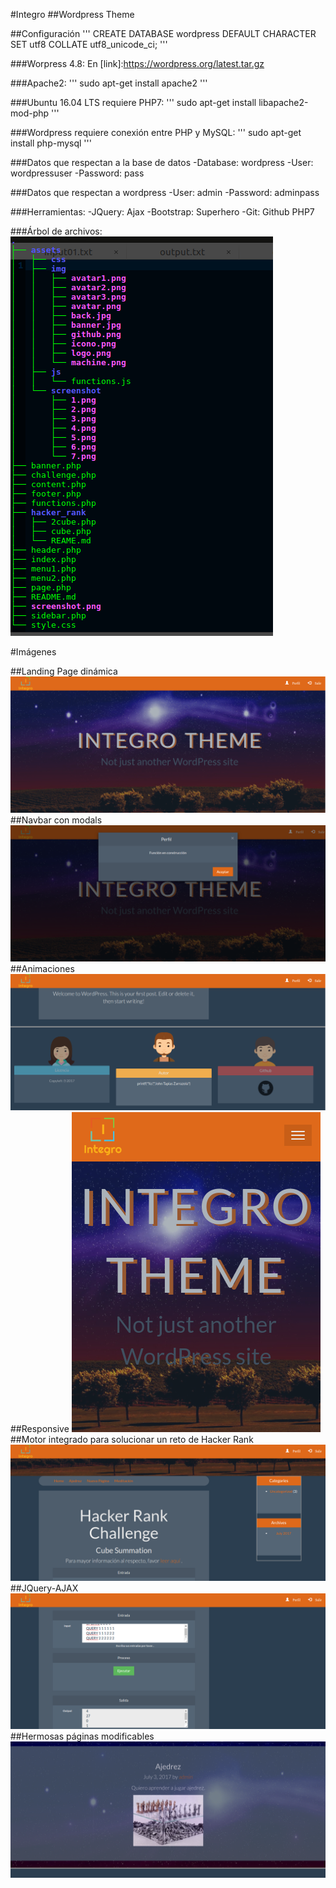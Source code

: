 #Integro
##Wordpress Theme

##Configuración
'''
CREATE DATABASE wordpress DEFAULT CHARACTER SET utf8 COLLATE utf8_unicode_ci;
'''

###Worpress 4.8:
En [link]:https://wordpress.org/latest.tar.gz

###Apache2:
'''
sudo apt-get install apache2
'''

###Ubuntu 16.04 LTS requiere PHP7:
'''
sudo apt-get install libapache2-mod-php
'''

###Wordpress requiere conexión entre PHP y MySQL:
'''
sudo apt-get install php-mysql
'''

###Datos que respectan a la base de datos
-Database:
wordpress
-User:
wordpressuser
-Password:
pass

###Datos que respectan a wordpress
-User:
admin
-Password:
adminpass

###Herramientas:
-JQuery:
Ajax
-Bootstrap:
Superhero
-Git:
Github
PHP7

###Árbol de archivos:
![alt text](https://raw.githubusercontent.com/kemquiros/integro/master/assets/screenshot/tree.png)

#Imágenes

##Landing Page dinámica
![alt text](https://raw.githubusercontent.com/kemquiros/integro/master/assets/screenshot/1.png)
##Navbar con modals
![alt text](https://raw.githubusercontent.com/kemquiros/integro/master/assets/screenshot/2.png)
##Animaciones
![alt text](https://raw.githubusercontent.com/kemquiros/integro/master/assets/screenshot/3.png)
##Responsive
![alt text](https://raw.githubusercontent.com/kemquiros/integro/master/assets/screenshot/4.png)
##Motor integrado para solucionar un reto de Hacker Rank
![alt text](https://raw.githubusercontent.com/kemquiros/integro/master/assets/screenshot/5.png)
##JQuery-AJAX
![alt text](https://raw.githubusercontent.com/kemquiros/integro/master/assets/screenshot/6.png)
##Hermosas páginas modificables
![alt text](https://raw.githubusercontent.com/kemquiros/integro/master/assets/screenshot/7.png)
